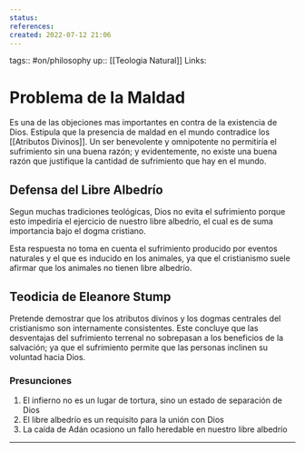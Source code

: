 ```yaml
---
status:
references:
created: 2022-07-12 21:06
---
```

tags:: #on/philosophy 
up:: [[Teologia Natural]]
Links: 
# Problema de la Maldad
Es una de las objeciones mas importantes en contra de la existencia de Dios.
Estipula que la presencia de maldad en el mundo contradice los [[Atributos Divinos]]. Un ser benevolente y omnipotente no permitiría el sufrimiento sin una buena razón; y evidentemente, no existe una buena razón que justifique la cantidad de sufrimiento que hay en el mundo.

## Defensa del Libre Albedrío
Segun muchas tradiciones teológicas, Dios no evita el sufrimiento porque esto impediría el ejercicio de nuestro libre albedrío, el cual es de suma importancia bajo el dogma cristiano.

Esta respuesta no toma en cuenta el sufrimiento producido por eventos naturales y el que es inducido en los animales, ya que el cristianismo suele afirmar que los animales no tienen libre albedrío.

## Teodicia de Eleanore Stump
Pretende demostrar que los atributos divinos y los dogmas centrales del cristianismo son internamente consistentes. Este concluye que las desventajas del sufrimiento terrenal no sobrepasan a los beneficios de la salvación; ya que el sufrimiento permite que las personas inclinen su voluntad hacia Dios.

### Presunciones
1. El infierno no es un lugar de tortura, sino un estado de separación de Dios
2. El libre albedrío es un requisito para la unión con Dios
3. La caída de Adán ocasiono un fallo heredable en nuestro libre albedrío

___

